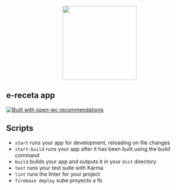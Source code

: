 <p align="center">
  <img width="200" src="https://open-wc.org/hero.png"></img>
</p>

## e-receta app

[![Built with open-wc recommendations](https://img.shields.io/badge/built%20with-open--wc-blue.svg)](https://github.com/open-wc)


## Scripts

- `start` runs your app for development, reloading on file changes
- `start:build` runs your app after it has been built using the build command
- `build` builds your app and outputs it in your `dist` directory
- `test` runs your test suite with Karma
- `lint` runs the linter for your project
- `firebase deploy` sube proyecto a fb 